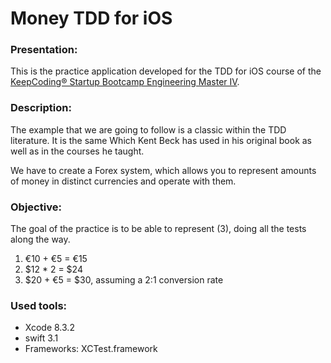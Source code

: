 # Money TDD for iOS
### Presentation:
This is the practice application developed for the TDD for iOS course of the [KeepCoding® Startup Bootcamp Engineering Master IV](https://keepcoding.io/en/).

### Description:
The example that we are going to follow is a classic within the TDD literature. It is the same
Which Kent Beck has used in his original book as well as in the courses he taught.

We have to create a Forex system, which allows you to represent amounts of money in distinct currencies and operate with them.

### Objective:
The goal of the practice is to be able to represent (3), doing all the tests along the way.

1. €10 + €5 = €152. $12 * 2 = $243. $20 + €5 = $30, assuming a 2:1 conversion rate

### Used tools:
* Xcode 8.3.2
* swift 3.1
* Frameworks: XCTest.framework